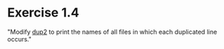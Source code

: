 # Exercise 1.4
"Modify [dup2](https://github.com/adonovan/gopl.io/blob/b725d6015f980e94734da37e35ba0d943fc7532f/ch1/dup2/main.go) to print the names of all files in which each duplicated line occurs."
